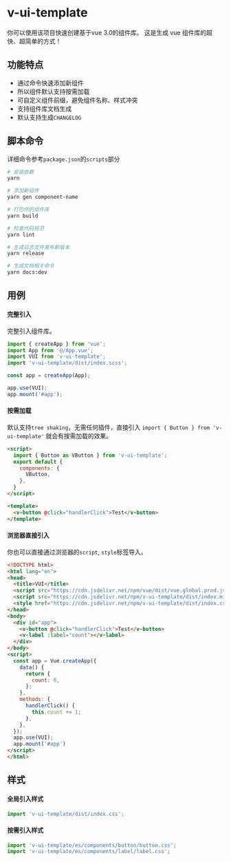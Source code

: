 # v-ui-template

 你可以使用该项目快速创建基于vue 3.0的组件库。 这是生成 vue 组件库的超快、超简单的方式！

## 功能特点

+ 通过命令快速添加新组件
+ 所以组件默认支持按需加载
+ 可自定义组件前缀，避免组件名称、样式冲突
+ 支持组件库文档生成
+ 默认支持生成`CHANGELOG`
## 脚本命令

详细命令参考`package.json`的`scripts`部分

```bash
# 安装依赖
yarn

# 添加新组件
yarn gen component-name

# 打包你的组件库
yarn build

# 检查代码规范
yarn lint

# 生成日志文件发布新版本
yarn release

# 生成文档相关命令
yarn docs:dev
```

## 用例

#### 完整引入

完整引入组件库。

```js
import { createApp } from 'vue';
import App from '@/App.vue';
import VUI from 'v-ui-template';
import 'v-ui-template/dist/index.scss';

const app = createApp(App);

app.use(VUI);
app.mount('#app');
```

#### 按需加载

默认支持`tree shaking`，无需任何插件，直接引入 `import { Button } from 'v-ui-template'` 就会有按需加载的效果。


```html
<script>
  import { Button as VButton } from 'v-ui-template';
  export default {
    components: {
      VButton,
    },
  }
</script>

<template>
  <v-button @click="handlerClick">Test</v-button>
</template>
```

#### 浏览器直接引入

你也可以直接通过浏览器的`script`, `style`标签导入。

```html
<!DOCTYPE html>
<html lang="en">
<head>
  <title>VUI</title>
  <script src="https://cdn.jsdelivr.net/npm/vue/dist/vue.global.prod.js"></script>
  <script src="https://cdn.jsdelivr.net/npm/v-ui-template/dist/index.min.js"></script>
  <style href="https://cdn.jsdelivr.net/npm/v-ui-template/dist/index.css"></style>
</head>
<body>
  <div id="app">
    <v-button @click="handlerClick">Test</v-button>
    <v-label :label="count"></v-label>
  </div>
</body>
<script>
  const app = Vue.createApp({
    data() {
      return {
        count: 0,
      };
    },
    methods: {
      handlerClick() {
        this.count += 1;
      },
    },
  });
  app.use(VUI);
  app.mount('#app')
</script>
</html>
```

## 样式
#### 全局引入样式

```js
import 'v-ui-template/dist/index.css';
```

#### 按需引入样式

```js
import 'v-ui-template/es/components/button/button.css';
import 'v-ui-template/es/components/label/label.css';
```